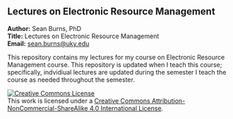 ## Lectures on Electronic Resource Management

**Author:** Sean Burns, PhD  
**Title:** Lectures on Electronic Resource Management  
**Email:** sean.burns@uky.edu

This repository contains my lectures for my course on Electronic Resource Management course. This repository is updated when I teach this course; specifically, indvidiual lectures are updated during the semester I teach the course as needed throughout the semester.

<a rel="license" href="http://creativecommons.org/licenses/by-nc-sa/4.0/"><img alt="Creative Commons License" style="border-width:0" src="https://i.creativecommons.org/l/by-nc-sa/4.0/88x31.png" /></a><br />This work is licensed under a <a rel="license" href="http://creativecommons.org/licenses/by-nc-sa/4.0/">Creative Commons Attribution-NonCommercial-ShareAlike 4.0 International License</a>.
